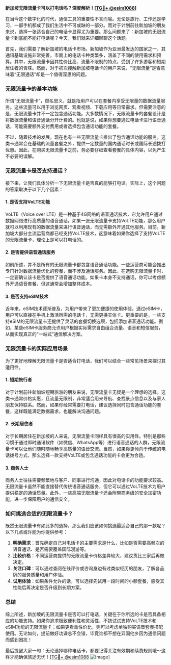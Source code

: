 **新加坡无限流量卡可以打电话吗？深度解析！[[TG💪+ @esim1088](https://t.me/s/esim1088)]**

在当今这个数字化的时代，通信工具的重要性不言而喻。无论是旅行、工作还是学习，一部手机都成了我们生活中不可或缺的一部分。而对于计划前往新加坡的朋友来说，选择一张适合自己的电话卡显得尤为重要。那么问题来了：新加坡的无限流量卡到底能不能打电话呢？今天，我们就来详细聊聊这个话题。

首先，我们需要了解新加坡的电话卡市场。新加坡作为亚洲最发达的国家之一，其通讯基础设施非常完善，市面上的电话卡种类繁多，涵盖了不同的使用需求和预算。其中，无限流量卡因其性价比高、流量不限制的特点，受到了许多游客和短期居住者的青睐。然而，对于初次接触新加坡电话卡的用户来说，“无限流量”是否意味着“无限通话”却是一个值得深思的问题。

### **无限流量卡的基本功能**

所谓“无限流量卡”，顾名思义，就是指用户可以在套餐内享受无限量的数据流量服务。这些流量可以用于浏览网页、观看视频、下载应用等日常需求。但需要注意的是，无限流量卡并不一定包含通话功能。大多数情况下，无限流量卡的套餐设计是将数据流量和语音通话分开计费的。也就是说，如果你想要通过电话卡进行语音通话，可能需要额外支付费用或者选择包含通话功能的套餐。

不过，随着技术的发展，现在也有一些无限流量卡推出了包含通话功能的服务。这类卡通常会在基础的流量套餐之外，提供一定数量的国内通话时长或国际长途拨打优惠。因此，在购买无限流量卡之前，务必要仔细查看套餐的具体内容，以免产生不必要的误解。

### **无限流量卡是否支持通话？**

接下来，让我们具体分析一下无限流量卡是否真的能够打电话。实际上，这个问题的答案取决于以下几个因素：

#### **1. 是否支持VoLTE功能**
VoLTE（Voice over LTE）是一种基于4G网络的语音通话技术，它允许用户通过数据网络进行高质量的语音通话。如果一张无限流量卡支持VoLTE功能，那么用户就可以利用现有的数据流量来进行语音通话，而无需额外开通其他服务。目前，新加坡大部分主流运营商都已经支持VoLTE技术，这意味着如果你选择了支持VoLTE的无限流量卡，理论上是可以打电话的。

#### **2. 是否提供语音通话服务**
如前所述，并不是所有的无限流量卡都包含语音通话功能。一些运营商可能会推出专门针对数据流量优化的套餐，而不涉及通话服务。因此，在选购无限流量卡时，一定要确认该卡是否提供了语音通话功能。如果卡本身不支持通话，你可以考虑额外开通语音套餐，但这通常会增加整体成本。

#### **3. 是否支持eSIM技术**
近年来，eSIM技术逐渐普及，为用户带来了更加便捷的使用体验。通过eSIM卡，用户可以直接在手机上激活所需的电话卡，无需更换实体卡。更重要的是，一些支持eSIM的无限流量卡还提供了灵活的套餐切换选项，包括添加语音通话功能。例如，某些eSIM卡服务商允许用户根据实际需求自由组合流量、语音和短信服务，从而实现真正的“一站式”通信解决方案。

### **无限流量卡的实际应用场景**

为了更好地理解无限流量卡是否适合打电话，我们可以结合一些常见场景来探讨其适用性。

#### **1. 短期旅行者**
对于计划前往新加坡短期旅游的朋友来说，无限流量卡无疑是一个理想的选择。这类卡通常价格实惠，且流量无限制，非常适合用来导航、查找景点信息以及与家人朋友保持联系。然而，如果你经常需要打电话，建议选择同时包含通话功能的套餐，这样既能满足数据需求，也能解决沟通问题。

#### **2. 长期居住者**
对于长期居住在新加坡的人来说，无限流量卡同样具有很高的实用性。特别是那些习惯于通过即时通讯软件（如微信、WhatsApp等）进行语音通话的人群，无限流量卡可以让他们随时随地畅享高质量的语音交流。当然，如果你更倾向于传统的电话拨号方式，那么选择一款支持VoLTE或包含通话功能的卡会更为合适。

#### **3. 商务人士**
商务人士往往需要频繁地与客户、同事进行沟通，因此对电话卡的功能要求较高。无限流量卡虽然不能直接替代传统语音通话服务，但它可以通过VoLTE技术为用户提供稳定的通话质量。此外，一些高端无限流量卡还会附带商务级的安全加密功能，进一步保障用户的通信安全。

### **如何挑选合适的无限流量卡？**

既然无限流量卡有如此多的选择，那么我们应该如何挑选最适合自己的那一款呢？以下几点或许能为你提供参考：

1. **明确需求**：首先确定自己对电话卡的主要需求是什么，比如是否需要高频次的语音通话、是否需要覆盖国际漫游等。
2. **比较价格**：不同运营商提供的无限流量卡价格差异较大，建议货比三家后再做决定。
3. **关注口碑**：可以通过查阅在线评价或咨询身边有过类似经历的朋友，了解各品牌的服务质量和用户体验。
4. **试用体验**：如果条件允许的话，可以选择先试用一段时间的小额套餐，感受其性能后再决定是否升级到长期方案。

### **总结**

综上所述，新加坡的无限流量卡是否可以打电话，关键在于你所选的卡是否具备相应的功能支持。如果你追求极致便利性和灵活性，不妨试试支持VoLTE技术和eSIM功能的无限流量卡；如果更看重性价比，则可以考虑单独购买语音套餐搭配使用。无论如何，提前做好功课总不会错，毕竟谁都不想在异国他乡因为通信问题而感到困扰！

最后提醒大家一句：无论选择哪种电话卡，都要记得关注有效期和续费规则哦～这样才能确保旅途无忧！[[TG💪+ @esim1088](https://t.me/s/esim1088) ![Image](https://i.postimg.cc/4NQfJmqS/Snipaste-2025-05-13-00-14-12.png)]